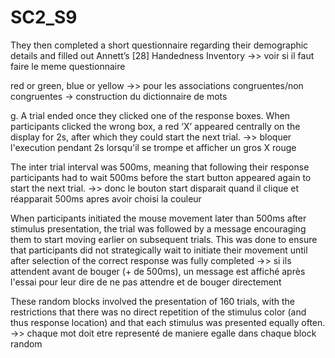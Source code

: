 # SC2_S9


They then completed a short questionnaire regarding
their demographic details and filled out Annett’s [28] Handedness Inventory
->> voir si il faut faire le meme questionnaire

red or green, blue or yellow 
->> pour les associations congruentes/non congruentes -> construction du dictionnaire de mots


g. A trial ended once they clicked one of the response boxes.
When participants clicked the wrong box, a red ‘X’ appeared centrally on the display for 2s,
after which they could start the next trial.
->> bloquer l'execution pendant 2s lorsqu'il se trompe et afficher un gros X rouge



The inter trial interval was 500ms, meaning that following their response participants had to wait 500ms before the start button appeared again to
start the next trial. 
->> donc le bouton start disparait quand il clique et réapparait 500ms apres avoir choisi la couleur


When participants initiated the mouse movement later than 500ms after
stimulus presentation, the trial was followed by a message encouraging them to start moving earlier on subsequent trials. This was done to ensure that participants did not strategically wait to initiate their movement until after selection of the correct response was fully completed
->> si ils attendent avant de bouger (+ de 500ms), un message est affiché après l'essai  pour leur dire de ne pas attendre et de bouger directement


These random blocks involved the presentation of 160 trials, with the restrictions that there was no direct repetition of the stimulus color
(and thus response location) and that each stimulus was presented equally often. 
->> chaque mot doit etre representé de maniere egalle dans chaque block random

